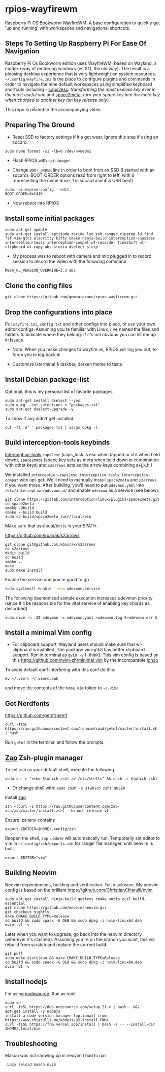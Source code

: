 # rpios-wayfirewm
Raspberry Pi OS Bookworm WayfireWM.
A base configuration to quickly get 'up and running' with workspaces and navigational shortcuts.

## Steps To Setting Up Raspberry Pi For Ease Of Navigation

Raspberry Pi Os Bookworm edition uses WayfireWM, based on Wayland, a modern way of rendering windows (vs X11, the old way). The result is a pleasing desktop experience that is very lightweight on system resources. `~/.config/wayfire.ini` is the place to configure plugins and commands in order to navigate the nine default workspaces using simplified keyboard shortcuts including - [caps2esc](https://gitlab.com/interception/linux/plugins/caps2esc): _transforming the most useless key ever in the most useful one_ and [space2meta](https://gitlab.com/interception/linux/plugins/space2meta): _turn your space key into the meta key when chorded to another key (on key release only)_

This repo is related to the accompanying video. 

## Preparing The Ground 

- Reset SSD to factory settings if it's got wear. Ignore this step if using an sdcard.
```
sudo nvme format -s1 -lb=0 /dev/nvme0n1
```
- Flash RPiOS with `rpi-imager`

- Change `BOOT_ORDER` line in order to boot from an SSD (I started with an sdcard). BOOT_ORDER options read from right to left, with 6 representing the nvme drive, 1 is sdcard and 4 is USB boot) 

```
sudo rpi-eeprom-config --edit
BOOT_ORDER=0xf416
```
- Now reboot into RPiOS

## Install some initial packages

```
sudo apt-get update
sudo apt-get install aptitude zoxide lsd zsh ranger ripgrep fd-find fzf vim-gtk3 alacritty kitty cmake ninja-build interception-caps2esc interception-tools interception-compat wf-recorder timeshift wl-clipboard wl-copy obs-studio dselect slurp
```
- My process was to reboot with camera and mic plugged in to record session to record the video with the following command:
```
MESA_GL_VERSION_OVERRIDE=3.3 obs
```
## Clone the config files 
```
git clone https://github.com/gnmearacaun/rpios-wayfirewm.git
```
## Drop the configurations into place

Put `wayfire.ini`, `config.txt` and other configs into place, or use your own editor configs. Assuming you're familiar with Linux, I've named the files and folders to indicate where they belong. If it's not obvious you can hit me up in [Issues](https://github.com/gnmearacaun/rpios-wayfirewm/issues). 

- Note: When you make changes to wayfire.ini, RPiOS will log you out, to force you to log back in.

- Customize lxterminal & taskbar, darken theme to taste.

## Install Debian package-list 
Optional, this is my personal list of favorite packages

```
sudo apt-get install dselect --yes
sudo dpkg --set-selections < "packages.txt"
sudo apt-get dselect-upgrade -y
```
To show if any didn't get installed
```
cut -f1 -d' ' packages.txt | xargs dpkg -l
```
## Build interception-tools keybinds

[Interception-tools](https://gitlab.com/interception/linux/tools) `caps2esc` (caps_lock is esc when tapped or ctrl when held down), `space2meta` (space key acts as meta when held down in combination with other keys) and `s2arrows`  acts as the arrow keys combining s+j,k,h,l

We installed `interception-caps2esc interception-tools interception-compat` with apt-get. We'll need to manually install `space2meta` and `s2arrows` if you want those. After building, you'll need to put `udevmon.yaml` into `/etc/interception/udevmon.d/` and enable `udevmon` as a service (see below). 

```
git clone https://gitlab.com/interception/linux/plugins/space2meta.git
cd space2meta
cmake -Bbuild
cmake --build build
sudo cp build/space2meta /usr/local/bin  
```
Make sure that usr/local/bin is in your $PATH.

https://github.com/kbairak/s2arrows 

```
git clone git@github.com:kbairak/s2arrows
cd s2arrows
mkdir build
cd build
cmake ..
make
sudo make install
```
Enable the service and you're good to go

```bash
sudo systemctl enable --now udevmon.service
```
The following daemonized sample execution increases udevmon priority (since it'll be responsible for the vital service of enabling key chords as described).
```
sudo nice -n -20 udevmon -c udevmon.yaml >udevmon.log 2>udevmon.err &
```

## Install a minimal Vim config 

- For clipboard support, Wayland users should make sure that wl-clipboard is installed. The package vim-gtk3 has better clipboard support. Run in terminal as `gvim -v` (I think). This vim config is based on this https://github.com/nvim-zh/minimal_vim by the incomparable [jdhao](https://github.com/jdhao)

To avoid default conf interfering with this conf do this:
```
mv ~/.vimrc ~/.vimrc.bak
```
and move the contents of the `home.vim` folder to `~/.vim/`

## Get Nerdfonts
https://github.com/getnf/getnf
```
curl -fsSL https://raw.githubusercontent.com/ronniedroid/getnf/master/install.sh | bash
```
Run `getnf` in the terminal and follow the prompts.

## [Zap](https://www.zapzsh.com/) Zsh-plugin manager

To set zsh as your default shell, execute the following.
```
sudo sh -c "echo $(which zsh) >> /etc/shells" && chsh -s $(which zsh)
```
- Or change shell with: `sudo chsh -s $(which zsh) $USER`

Install [zap](https://github.com/zap-zsh/zap)
```
zsh <(curl -s https://raw.githubusercontent.com/zap-zsh/zap/master/install.zsh) --branch release-v1
```

Ensure .zshenv contains
```
export ZDOTDIR=$HOME/.config/zsh
```
Reopen the shell, `zap update` will automatically run. Temporarily set editor to vim in `~/.config/zsh/exports.zsh` for ranger file manager, until neovim is built.
```
export EDITOR="vim"
```
## Building Neovim 

Neovim dependencies, building and verification. Full disclosure. My neovim config is based on the brilliant https://github.com/ChristianChiarulli/nvim

```
sudo apt-get install ninja-build gettext cmake unzip curl build-essential
git clone https://github.com/neovim/neovim.git
git checkout nightly
make CMAKE_BUILD_TYPE=Release
cd build && sudo cpack -G DEB && sudo dpkg -i nvim-linux64.deb
nvim -V1 -v
```

Later when you want to upgrade, go back into the neovim directory (wherever it's stashed). Assuming you're on the branch you want, this will rebuild from scratch and replace the current build.

```
git pull
sudo make distclean && make CMAKE_BUILD_TYPE=Release
cd build && sudo cpack -G DEB && sudo dpkg -i nvim-linux64.deb
nvim -V1 -v
```

## Install nodejs 

I'm using [nodesource](https://github.com/nodesource/distributions). Run as root:
```
sudo su
curl -fsSL https://deb.nodesource.com/setup_21.x | bash - &&\
apt-get install -y nodejs
install a node version manager (optional) from https://www.chiarulli.me/Nodejs/02-Install-FNM/
curl -fsSL https://fnm.vercel.app/install | bash -s -- --install-dir $HOME/.local/bin
```
## Troubleshooting

Mason was not showing up in neovim
I had to run 
```
:Lazy reload mason.nvim
```

